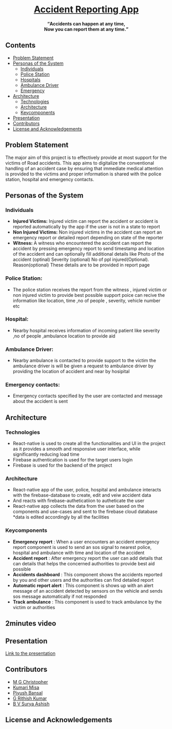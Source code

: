 <h1 align="center"><a href="https://github.com/christopher-2000/2022_IBM_Code_Challenge_AccidentReportingApp">Accident Reporting App</a></h1>
<p align="center"><strong><q>Accidents can happen at any time,<br>Now you can report them at any time.</q></strong></p>  

## Contents
- <a href="#problem-statement">Problem Statement</a>
- <a href="#personas-of-the-system">Personas of the System</a>
  - <a href="#individuals">Individuals</a>
  - <a href="#police-station">Police Station</a>
  - <a href="#hospital">Hospitals</a>
  - <a href="#ambulance-driver">Ambulance Driver</a>
  - <a href="#emergency-contacts">Emergency</a>
- <a href="#architecture">Architecture</a>
  - <a href="technnologies">Technologies</a>
  - <a href="architecture-1">Architecture</a>
  - <a href="keycomponents">Keycomponents</a>
- <a href="#presentation">Presentation</a>
- <a href="#contributors">Contributors</a>
- <a href="#license-and-acknowledgements">License and Acknowledgements</a>
## Problem Statement  
The major aim of this project is to effectively provide at most support for the victims of Road accidents. This app aims to digitalize the conventional handling of an accident case by ensuring that immediate medical attention is provided to the victims and proper information is shared with the police station, hospital and emergency contacts.

## Personas of the System
### Individuals 
* **Injured Victims:** 
  Injured victim can report the accident or accident is reported automatically by the app if the user is not in a state to report
* **Non Injured Victims:**
  Non injured victims in the accident can report an emergency report or detailed report depending on state of the reporter
* **Witness:**
  A witness who encountered the accident can report the accident by pressing emergency report to send timestamp and location of the accident and can         optionally fill additional details like 
  Photo of the accident (optinal)
  Severity (optional)
  No of ppl injured(Optional).
  Reason(optional) These details are to be provided in report page 
### Police Station: 
 * The police station receives the report from the witness , injured victim or non injured victim to provide best possible support poice can recive the information like location, time ,no of people , severity, vehicle number etc
### Hospital: 
 * Nearby hospital receives information of incoming patient like severity ,no of people ,ambulance location to provide aid
### Ambulance Driver: 
 * Nearby ambulance is contacted to provide support to the victim the ambulance driver is will be given a request to ambulance driver by providing the location of accident and near by hosipital 
### Emergency contacts: 
 * Emergency contacts specified by the user are contacted and message about the accident is sent 



## Architecture
### Technologies
* React-native is used to create all the functionalities and UI in the project as it provides a smooth and responsive user interface, while significantly   reducing load time
* Firebase authentication is used for the target users login  
* Firebase is used for the backend of the project
### Architecture 
* React-native app of the user, police, hospital and ambulance interacts with the firebase-database to create, edit and veiw accident data
* And reacts with firebase-autheticatiion to autheticate the user
* React-native app collects the data from the user based on the components and use-cases and sent to the firebase cloud database
*data is edited accordingly by all the facilities 
### Keycomponents
* **Emergency report** : When a user encounters an accident emergency report component is used to send an sos signal to nearest police, hospital and ambulance with time and location of the accident
* **Accident report** : After emergency report the user can add details that can details that helps the concerned authorities to provide best aid possible
* **Accidents dashboard** : This component shows the accidents reported by you and other users and the authorities can find detailed report
* **Automatic report alert** : This component is shows up with an alert message of an accident detected by sensors on the vehicle and sends sos message automatically if not responded
* **Track ambulance** : This component is used to track ambulance by the victim or authorities 

## 2minutes video
  
  
## Presentation
<a href="https://docs.google.com/presentation/d/1_WyUTzkIDlSju8iy96b5mTwsHlTRg6wUsjd6aImlZ9I/edit?usp=sharing">Link to the presentation</a>

## Contributors
* <a href="https://www.linkedin.com/in/christopher2000">M G Christopher</a>
* <a href="https://www.linkedin.com/in/kumari-misa-030337207/">Kumari Misa</a>
* <a href="https://www.linkedin.com/in/piyush-bansal-56074a1a6/">Piyush Bansal</a>
* <a href="https://www.linkedin.com/in/rithish-kumar-gajjala-361697206/">G Rithish Kumar</a>
* <a href="https://www.linkedin.com/in/surya-ashish/">B V Surya Ashish</a>

## License and Acknowledgements
